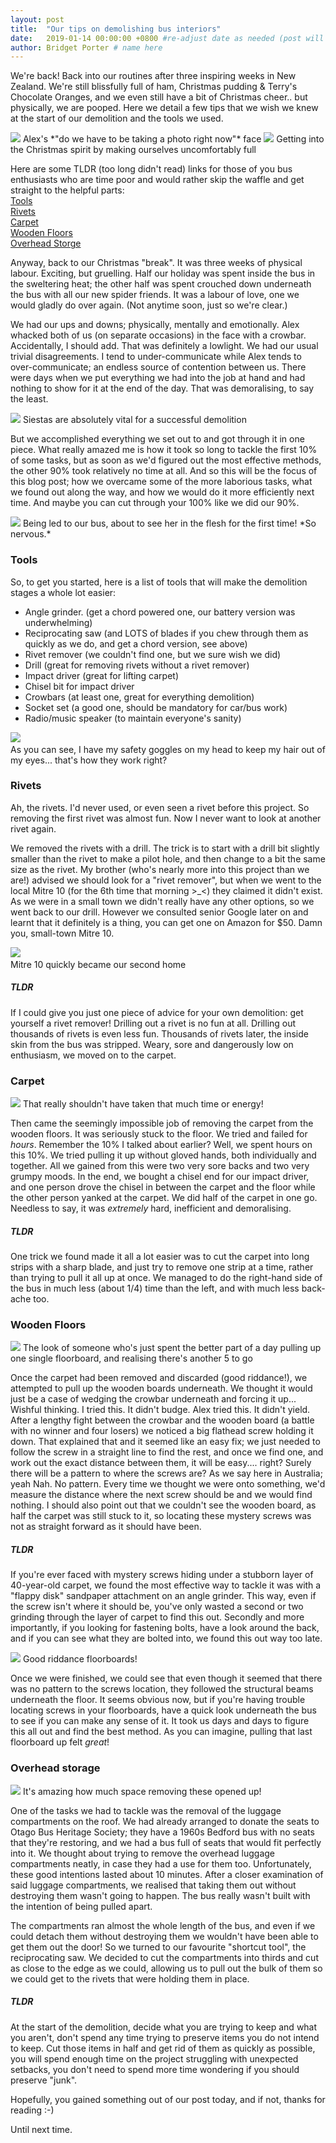 ```yaml
---
layout: post
title:  "Our tips on demolishing bus interiors"
date:   2019-01-14 00:00:00 +0800 #re-adjust date as needed (post will not be shown until that date)
author: Bridget Porter # name here
---
```

We're back! Back into our routines after three inspiring weeks in New Zealand. We're still blissfully full of ham, Christmas pudding & Terry's Chocolate Oranges, and we even still have a bit of Christmas cheer.. but physically, we are pooped. Here we detail a few tips that we wish we knew at the start of our demolition and the tools we used.

<img src="{{site.url}}/images/demolishing-bus-interiors/bna-xmas.jpg"/> 
<a class="image-captions">Alex's *"do we have to be taking a photo right now"* face</a>

<!--more--> 

<img src="{{site.url}}/images/demolishing-bus-interiors/christmas-dinner.jpg"/> 
<a class="image-captions">Getting into the Christmas spirit by making ourselves uncomfortably full</a>

Here are some TLDR (too long didn't read) links for those of you bus enthusiasts who are time poor and would rather skip the waffle and get straight to the helpful parts: <br>
<a HREF="#tools">Tools</a> <br>
<a HREF="#rivets">Rivets</a> <br>
<a HREF="#carpet">Carpet</a> <br>
<a HREF="#floors">Wooden Floors</a> <br>
<a HREF="#ostorage">Overhead Storge</a> <br>

Anyway, back to our Christmas "break". It was three weeks of physical labour. Exciting, but gruelling. Half our holiday was spent inside the bus in the sweltering heat; the other half was spent crouched down underneath the bus with all our new spider friends. It was a labour of love, one we would gladly do over again. (Not anytime soon, just so we're clear.)

We had our ups and downs; physically, mentally and emotionally. Alex whacked both of us (on separate occasions) in the face with a crowbar. Accidentally, I should add. That was definitely a lowlight. We had our usual trivial disagreements. I tend to under-communicate while Alex tends to over-communicate; an endless source of contention between us. There were days when we put everything we had into the job at hand and had nothing to show for it at the end of the day. That was demoralising, to say the least.

<img src="{{site.url}}/images/demolishing-bus-interiors/dead-b.jpg"/> 
<a class="image-captions">Siestas are absolutely vital for a successful demolition </a>

But we accomplished everything we set out to and got through it in one piece. What really amazed me is how it took so long to tackle the first 10% of some tasks, but as soon as we'd figured out the most effective methods, the other 90% took relatively no time at all. And so this will be the focus of this blog post; how we overcame some of the more laborious tasks, what we found out along the way, and how we would do it more efficiently next time. And maybe you can cut through your 100% like we did our 90%.

<img src="{{site.url}}/images/demolishing-bus-interiors/blindfold.jpg"/> 
<a class="image-captions">Being led to our bus, about to see her in the flesh for the first time! *So nervous.* </a>

<div id="tools"></div>

### Tools
So, to get you started, here is a list of tools that will make the demolition stages a whole lot easier:

* Angle grinder. (get a chord powered one, our battery version was underwhelming)
* Reciprocating saw (and LOTS of blades if you chew through them as quickly as we do, and get a chord version, see above)
* Rivet remover (we couldn't find one, but we sure wish we did)
* Drill (great for removing rivets without a rivet remover)
* Impact driver (great for lifting carpet)
* Chisel bit for impact driver
* Crowbars (at least one, great for everything demolition)
* Socket set (a good one, should be mandatory for car/bus work)
* Radio/music speaker (to maintain everyone's sanity)

<img src="{{site.url}}/images/demolishing-bus-interiors/recip-saw.jpg"/> 
<a class="image-captions"><br>As you can see, I have my safety goggles on my head to keep my hair out of my eyes... that's how they work right?</a>

<div id="rivets"></div>

### Rivets 

Ah, the rivets. I'd never used, or even seen a rivet before this project. So removing the first rivet was almost fun. Now I never want to look at another rivet again.

We removed the rivets with a drill. The trick is to start with a drill bit slightly smaller than the rivet to make a pilot hole, and then change to a bit the same size as the rivet. My brother (who's nearly more into this project than we are!) advised we should look for a "rivet remover", but when we went to the local Mitre 10 (for the 6th time that morning >_<) they claimed it didn't exist. As we were in a small town we didn't really have any other options, so we went back to our drill. However we consulted senior Google later on and learnt that it definitely is a thing, you can get one on Amazon for $50. Damn you, small-town Mitre 10.

<img src="{{site.url}}/images/demolishing-bus-interiors/mitre-10.jpg"/> 
<a class="image-captions"><br>Mitre 10 quickly became our second home </a>

##### TLDR
If I could give you just one piece of advice for your own demolition: get yourself a rivet remover! Drilling out a rivet is no fun at all. Drilling out thousands of rivets is even less fun. Thousands of rivets later, the inside skin from the bus was stripped. Weary, sore and dangerously low on enthusiasm, we moved on to the carpet.

<div id="carpet"></div>

### Carpet 
<img src="{{site.url}}/images/demolishing-bus-interiors/carpet-pull.jpg"/> 
<a class="image-captions">That really shouldn't have taken that much time or energy!</a>

Then came the seemingly impossible job of removing the carpet from the wooden floors. It was seriously stuck to the floor. We tried and failed for *hours*. Remember the 10% I talked about earlier? Well, we spent hours on this 10%. We tried pulling it up without gloved hands, both individually and together. All we gained from this were two very sore backs and two very grumpy moods. In the end, we bought a chisel end for our impact driver, and one person drove the chisel in between the carpet and the floor while the other person yanked at the carpet. We did half of the carpet in one go. Needless to say, it was *extremely* hard, inefficient and demoralising. 

##### TLDR
One trick we found made it all a lot easier was to cut the carpet into long strips with a sharp blade, and just try to remove one strip at a time, rather than trying to pull it all up at once. We managed to do the right-hand side of the bus in much less (about 1/4) time than the left, and with much less back-ache too.


 <div id="floors"></div>

### Wooden Floors
<img src="{{site.url}}/images/demolishing-bus-interiors/alex-floorboards.jpg"/> 
<a class="image-captions">The look of someone who's just spent the better part of a day pulling up one single floorboard, and realising there's another 5 to go</a>

Once the carpet had been removed and discarded (good riddance!), we attempted to pull up the wooden boards underneath. We thought it would just be a case of wedging the crowbar underneath and forcing it up... Wishful thinking. I tried this. It didn't budge. Alex tried this. It didn't yield. After a lengthy fight between the crowbar and the wooden board (a battle with no winner and four losers) we noticed a big flathead screw holding it down. That explained that and it seemed like an easy fix; we just needed to follow the screw in a straight line to find the rest, and once we find one, and work out the exact distance between them, it will be easy.... right? Surely there will be a pattern to where the screws are? As we say here in Australia; yeah Nah. No pattern. Every time we thought we were onto something, we'd measure the distance where the next screw should be and we would find nothing. I should also point out that we couldn't see the wooden board, as half the carpet was still stuck to it, so locating these mystery screws was not as straight forward as it should have been.

##### TLDR
If you're ever faced with mystery screws hiding under a stubborn layer of 40-year-old carpet, we found the most effective way to tackle it was with a "flappy disk" sandpaper attachment on an angle grinder. This way, even if the screw isn't where it should be, you've only wasted a second or two grinding through the layer of carpet to find this out. Secondly and more importantly, if you looking for fastening bolts, have a look around the back, and if you can see what they are bolted into, we found this out way too late.

<img src="{{site.url}}/images/demolishing-bus-interiors/floorboards.jpg"/> 
<a class="image-captions">Good riddance floorboards!</a>

Once we were finished, we could see that even though it seemed that there was no pattern to the screws location, they followed the structural beams underneath the floor. It seems obvious now, but if you're having trouble locating screws in your floorboards, have a quick look underneath the bus to see if you can make any sense of it. It took us days and days to figure this all out and find the best method. As you can imagine, pulling that last floorboard up felt *great*!

<div id="ostorage"></div>

### Overhead storage 
<img src="{{site.url}}/images/demolishing-bus-interiors/luggage.jpg"/> 
<a class="image-captions">It's amazing how much space removing these opened up!</a>

One of the tasks we had to tackle was the removal of the luggage compartments on the roof. We had already arranged to donate the seats to Otago Bus Heritage Society; they have a 1960s Bedford bus with no seats that they're restoring, and we had a bus full of seats that would fit perfectly into it. We thought about trying to remove the overhead luggage compartments neatly, in case they had a use for them too. Unfortunately, these good intentions lasted about 10 minutes. After a closer examination of said luggage compartments, we realised that taking them out without destroying them wasn't going to happen. The bus really wasn't built with the intention of being pulled apart. 

The compartments ran almost the whole length of the bus, and even if we could detach them without destroying them we wouldn't have been able to get them out the door! So we turned to our favourite "shortcut tool", the reciprocating saw. We decided to cut the compartments into thirds and cut as close to the edge as we could, allowing us to pull out the bulk of them so we could get to the rivets that were holding them in place. 

##### TLDR
At the start of the demolition, decide what you are trying to keep and what you aren't, don't spend any time trying to preserve items you do not intend to keep. Cut those items in half and get rid of them as quickly as possible, you will spend enough time on the project struggling with unexpected setbacks, you don't need to spend more time wondering if you should preserve "junk".

Hopefully, you gained something out of our post today, and if not, thanks for reading :-)

Until next time.


